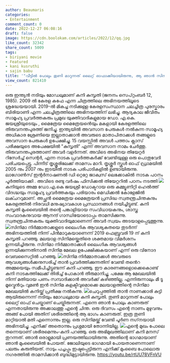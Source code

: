 ```yaml
---
author: Beaumaris
categories:
- Entertainment
comment_count: 0
date: 2022-12-27 06:08:16
draft: false
image: https://cdn.boolokam.com/articles/2022/12/qq.jpg
like_count: 32342
share_count: 5009
tags:
- biriyani movie
- Featured
- kani kusruthi
- sajin babu
title: '"വീട്ടിൽ പോലും തുണി മാറുന്നത് ലൈറ്റ് ഓഫാക്കിയായിരുന്നു, ആ ഞാൻ സിനിമയിൽ നഗ്നയായി  അഭിനയിച്ചു"'
view_count: 821410
---
```


ഒരു ഇന്ത്യൻ നടിയും മോഡലുമാണ് കനി കുസൃതി (ജനനം സെപ്റ്റംബർ 12, 1985). 2009 ൽ കേരള കഫേ എന്ന ചിത്രത്തിലെ അഭിനയത്തിലൂടെ ശ്രദ്ധേയയായി. 2019-ൽ മികച്ച നടിക്കുള്ള കേരളസംസ്ഥാന ചലച്ചിത്ര പുരസ്കാരം ബിരിയാണി എന്ന ചലച്ചിത്രത്തിലെ അഭിനയത്തിന് ലഭിച്ചു. ആദ്യകാല ജീവിതം സാമൂഹ്യ പ്രവർത്തകരും പ്രമുഖ യുക്തിവാദികളുമായ ഡോ. എ.കെ. ജയശ്രീയുടെയും , മൈത്രേയ മൈത്രേയൻെയും മകളായി കേരളത്തിലെ തിരുവനന്തപുരത്ത് ജനിച്ചു. ഇന്ത്യയിൽ അവസാന പേരുകൾ നൽകുന്ന സാമൂഹ്യ അധികാര ശ്രേണിയെ ഇല്ലാതാക്കാൻ അവരുടെ മാതാപിതാക്കൾ തങ്ങളുടെ അവസാന പേരുകൾ ഉപേക്ഷിച്ചു. 15 വയസ്സിൽ അവൾ പത്താം ക്ലാസ് പരീക്ഷയുടെ അപേക്ഷയിൽ "കുസൃതി" എന്ന് അവസാന നാമം ചേർത്തു. തിരുവനന്തപുരത്താണ് അവർ വളർന്നത്. അവിടെ അഭിനയ തിയേറ്റർ റിസേർച്ച് സെന്റർ, എന്ന നാടക പ്രവർത്തകർക്ക് വേണ്ടിയുള്ള ഒരു പൊതുവേദി പരിചയപ്പെട്ടു. പിന്നീട് തൃശ്ശൂരിലേക്ക് താമസം മാറി. തൃശ്ശൂർ സ്കൂൾ ഓഫ് ഡ്രാമയിൽ 2005 നും 2007 നും ഇടയിൽ നാടക പരിപാടികളിൽ ഉണ്ടായിരുന്നു. ലാഗോൺസ് ഇന്റർനാഷണൽ ഡി റ്റെറ്റേ ജാക്വസ് ലെക്കോകിൽ നാടക പഠനം പൂർത്തിയാക്കി . അവിടെ രണ്ടു വർഷം ഫിസിക്കൽ തിയേറ്ററിൽ പഠനം നടത്തി ![](https://cdn.boolokam.com/articles/2022/12/qq.jpg)കനിയുടെ അമ്മ ഡോ.എ.കെ ജയശ്രീ ഡോക്ടറായ ഒരു കമ്മ്യൂണിറ്റി ഹെൽത്ത് വിദഗ്ദ്ധയും സാമൂഹ്യ പ്രവർത്തകയും പരിയാരം മെഡിക്കൽ കോളേജിൽ ലക്ചററുമാണ്. അച്ഛൻ മൈത്രേയ മൈത്രേയൻ പ്രസിദ്ധ സ്വതന്ത്രചിന്തകനും കേരളത്തിൽ നിരവധി മനുഷ്യാവകാശ പ്രസ്ഥാനങ്ങൾ നയിച്ചിട്ടുണ്ട്. കനി കുസൃതി മുംബൈയിൽ തന്റെ പങ്കാളിയായ സംവിധായകനും, ശാസ്ത്ര സംവാദകനുവായ ആനന്ദ് ഗാന്ധിയോടൊപ്പം താമസിക്കുന്നു. സ്വതന്ത്രചിന്തകരും യുക്തിവാദിയുമാണെന്ന് അവർ സ്വയം അടയാളപ്പെടുത്തുന്നു. ![](https://cdn.boolokam.com/articles/2022/12/ddqq.webp)സിനിമാ നിർമ്മാതാക്കളുടെ ലൈംഗിക ആവശ്യകതയെ തുടർന്ന് അഭിനയത്തിൽ നിന്ന് പിൻമാറുകയാണെന്ന് 2019 ഫെബ്രുവരി 19 ന് കനി കുസൃതി പറഞ്ഞു. മലയാള സിനിമയ്ക്കെതിരെ ശക്തമായ വിമർശനം ഉന്നയിച്ചിരുന്നു. സിനിമാ നിർമ്മാതാക്കൾ ലൈംഗിക ആവശ്യങ്ങൾ ഉന്നയിക്കുന്നതിനാൽ സിനിമ മേഖല ഉപേക്ഷിക്കുകയാണ് എന്ന് ഒരു വിനോദ വെബസൈറ്റിൽ പറ‍‍ഞ്ഞു. ![](https://cdn.boolokam.com/articles/2022/12/mem-1024x579.jpg)സിനിമ നിർമ്മാതാക്കൾ അവരുടെ ആവശ്യങ്ങൾക്കനുസരിച്ച് താൻ പ്രവർത്തിക്കുന്നതിന് വേണ്ടി തൻെറ അമ്മയെയും സമീപിച്ചിട്ടുണ്ടന്ന് കനി പറഞ്ഞു. ഈ കാരണങ്ങളൊക്കെകൊണ്ട് കനി നാടകത്തിലേക്ക് തിരിച്ച് പോകാൻ തീരുമാനിച്ചു, പക്ഷേ ആ മേഖലയിൽ നിന്ന് മതിയായ പണം സമ്പാദിക്കാൻ അവർക്ക് കഴിഞ്ഞില്ല. എന്നിരുന്നാലും മീ ടൂ മൂവ്മെൻറും വുമൺ ഇൻ സിനിമ കളക്ടീവുമൊക്കെ മലയാളത്തിന്റെ സിനിമാ മേഖലയിൽ കനിയ്ക്ക് പ്രതീക്ഷ നൽകുന്നു. ![](https://cdn.boolokam.com/articles/2022/12/gegggg-1024x459.png)ചെറുപ്പത്തിൽ താൻ നാണക്കാരി കുട്ടി ആയിരുന്നെന്ന് നടിയും മോഡലുമായ കനി കുസൃതി. തുണി മാറുന്നത് പോലും ലൈറ്റ് ഓഫ് ചെയ്താണ് ചെയ്തിരുന്നത്. എന്നെ ഞാന്‍ പോലും കാണരുത് എന്നതായിരുന്നു അക്കാലത്തു എന്റെ ചിന്ത. ഒരു ദിവസം എന്റെ നാണം മുഴുവനും അങ്ങ് പോയി അതിന് ശരീരത്തിന്റെ ആ ഭാഗം കാണരുത്. ഇത്ര തുണി മാറ്റിയാല്‍ മതി എന്നൊന്നും ഇല്ല. ഒരു സിനിമയ്ക്ക് വേണ്ടി പൂര്‍ണ നഗ്‌നയായി അഭിനയിച്ചു. എനിക്ക് അതൊന്നും പ്രശ്നമായി തോന്നിയില്ല. ![](https://cdn.boolokam.com/articles/2022/12/ggggg-2.jpg)എന്റെ മുഖം പോലെ തന്നെയാണ് ശരീരമെന്നും-കനി പറഞ്ഞു. ഒരു അഭിമുഖത്തിലാണ് കനി മനസ് തുറന്നത്. ഞാന്‍ ഒരാളുമായി പ്രണയത്തിലായിരുന്നു. അതിന്റെ ഭാഗമായാണ് ഞാന്‍ മുംബൈയില്‍ പോയത്. ജോലിയുടെ ഭാഗമായി പോയതാണെന്നാണ് പലരും കരുതിയത്. നാടും പച്ചപ്പും ഇഷ്ടപ്പെട്ടിരുന്ന എനിക്ക് മുംബൈ പോലൊരു നഗരത്തില്‍ താമസിക്കാന്‍ ബുദ്ധിമുട്ടായിരുന്നു. https://youtu.be/rtUU78VFnVU